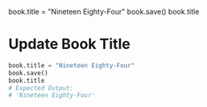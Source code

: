 book.title = "Nineteen Eighty-Four"
book.save()
book.title

# Update Book Title
```python
book.title = "Nineteen Eighty-Four"
book.save()
book.title
# Expected Output:
# 'Nineteen Eighty-Four'

